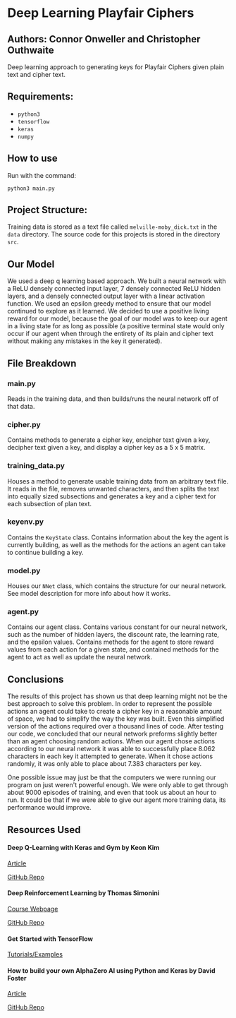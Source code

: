 # Deep Learning Playfair Ciphers
**Authors:** Connor Onweller and Christopher Outhwaite
----
Deep learning approach to generating keys for Playfair Ciphers given plain text
and cipher text.

## Requirements:
* `python3`
* `tensorflow`
* `keras`
* `numpy`

## How to use
Run with the command:
```
python3 main.py
```

## Project Structure:
Training data is stored as a text file called `melville-moby_dick.txt` in the
`data` directory. The source code for this projects is stored in the directory
`src`.

## Our Model
We used a deep q learning based approach. We built a neural network with a ReLU
densely connected input layer, 7 densely connected ReLU hidden layers, and a
densely connected output layer with a linear activation function. We used an
epsilon greedy method to ensure that our model continued to explore as it
learned. We decided to use a positive living reward for our model, because the
goal of our model was to keep our agent in a living state for as long as
possible (a positive terminal state would only occur if our agent when through
the entirety of its plain and cipher text without making any mistakes in the
key it generated).

## File Breakdown
### main.py
Reads in the training data, and then builds/runs the neural network
off of that data.

### cipher.py
Contains methods to generate a cipher key, encipher text given a key, decipher
text given a key, and display a cipher key as a 5 x 5 matrix.

### training_data.py
Houses a method to generate usable training data from an arbitrary text file.
It reads in the file, removes unwanted characters, and then splits the text
into equally sized subsections and generates a key and a cipher text for each
subsection of plan text.

### keyenv.py
Contains the `KeyState` class. Contains information about the key the agent is
currently building, as well as the methods for the actions an agent can take to
continue building a key.

### model.py
Houses our `NNet` class, which contains the structure for our neural network. See model description for more info about how it works.

### agent.py
Contains our agent class. Contains various constant for our neural network,
such as the number of hidden layers, the discount rate, the learning rate, and
the epsilon values. Contains methods for the agent to store reward values from
each action for a given state, and contained methods for the agent to act as
well as update the neural network.


## Conclusions
The results of this project has shown us that deep learning might not be the
best approach to solve this problem. In order to represent the possible actions
an agent could take to create a cipher key in a reasonable amount of space, we
had to simplify the way the key was built. Even this simplified version of the
actions required over a thousand lines of code. After testing our code, we
concluded that our neural network preforms slightly better than an agent
choosing random actions. When our agent chose actions according to our neural
network it was able to successfully place 8.062 characters in each key it
attempted to generate. When it chose actions randomly, it was only able to
place about 7.383 characters per key.

One possible issue may just be that the computers we were running our program
on just weren't powerful enough. We were only able to get through about 9000
episodes of training, and even that took us about an hour to run. It could be
that if we were able to give our agent more training data, its performance
would improve.


## Resources Used
#### Deep Q-Learning with Keras and Gym by Keon Kim
[Article](https://keon.io/deep-q-learning)

[GitHub Repo](https://github.com/keon/deep-q-learning)

#### Deep Reinforcement Learning by Thomas Simonini
[Course Webpage](https://simoninithomas.github.io/Deep_reinforcement_learning_Course/)

[GitHub Repo](https://github.com/simoninithomas/Deep_reinforcement_learning_Course)

#### Get Started with TensorFlow
[Tutorials/Examples](https://www.tensorflow.org/tutorials/)

#### How to build your own AlphaZero AI using Python and Keras by David Foster
[Article](https://medium.com/applied-data-science/how-to-build-your-own-alphazero-ai-using-python-and-keras-7f664945c188)

[GitHub Repo](https://github.com/AppliedDataSciencePartners/DeepReinforcementLearning)
